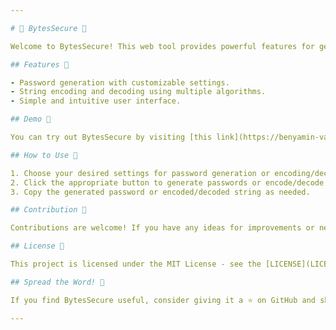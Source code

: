 ```yaml
---

# 🔐 BytesSecure 🔐

Welcome to BytesSecure! This web tool provides powerful features for generating secure passwords and encoding/decoding strings using various algorithms such as Base64, URL, HTML, Hex, Binary, Quoted-Printable, and ASCII.

## Features 🚀

- Password generation with customizable settings.
- String encoding and decoding using multiple algorithms.
- Simple and intuitive user interface.

## Demo 🌟

You can try out BytesSecure by visiting [this link](https://benyamin-vala.github.io/BytesSecure/).

## How to Use 📝

1. Choose your desired settings for password generation or encoding/decoding.
2. Click the appropriate button to generate passwords or encode/decode strings.
3. Copy the generated password or encoded/decoded string as needed.

## Contribution 🙌

Contributions are welcome! If you have any ideas for improvements or new features, feel free to open an issue or submit a pull request.

## License 📄

This project is licensed under the MIT License - see the [LICENSE](LICENSE) file for details.

## Spread the Word! 📣

If you find BytesSecure useful, consider giving it a ⭐️ on GitHub and sharing it on social media. Your support helps to grow the community and encourage further development.

---
```

